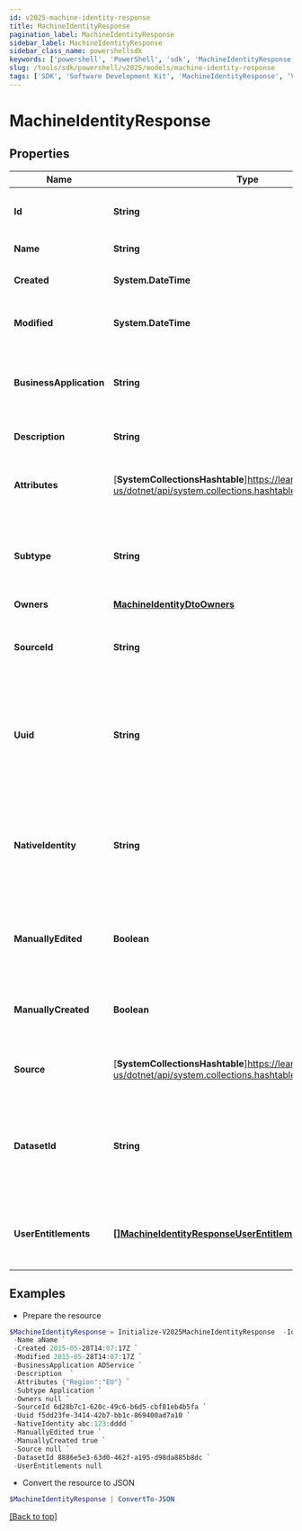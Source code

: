 ```yaml
---
id: v2025-machine-identity-response
title: MachineIdentityResponse
pagination_label: MachineIdentityResponse
sidebar_label: MachineIdentityResponse
sidebar_class_name: powershellsdk
keywords: ['powershell', 'PowerShell', 'sdk', 'MachineIdentityResponse', 'V2025MachineIdentityResponse'] 
slug: /tools/sdk/powershell/v2025/models/machine-identity-response
tags: ['SDK', 'Software Development Kit', 'MachineIdentityResponse', 'V2025MachineIdentityResponse']
---
```



# MachineIdentityResponse

## Properties

Name | Type | Description | Notes
------------ | ------------- | ------------- | -------------
**Id** | **String** | System-generated unique ID of the Object | [optional] [readonly] 
**Name** | **String** | Name of the Object | [required]
**Created** | **System.DateTime** | Creation date of the Object | [optional] [readonly] 
**Modified** | **System.DateTime** | Last modification date of the Object | [optional] [readonly] 
**BusinessApplication** | **String** | The business application that the identity represents | [required]
**Description** | **String** | Description of machine identity | [optional] 
**Attributes** | [**SystemCollectionsHashtable**]https://learn.microsoft.com/en-us/dotnet/api/system.collections.hashtable?view=net-9.0 | A map of custom machine identity attributes | [optional] 
**Subtype** | **String** | The subtype value associated to the machine identity | [required]
**Owners** | [**MachineIdentityDtoOwners**](machine-identity-dto-owners) |  | [optional] 
**SourceId** | **String** | The source id associated to the machine identity | [optional] 
**Uuid** | **String** | The UUID associated to the machine identity directly aggregated from a source | [optional] 
**NativeIdentity** | **String** | The native identity associated to the machine identity directly aggregated from a source | [optional] 
**ManuallyEdited** | **Boolean** | Indicates if the machine identity has been manually edited | [optional] [default to $false]
**ManuallyCreated** | **Boolean** | Indicates if the machine identity has been manually created | [optional] [default to $false]
**Source** | [**SystemCollectionsHashtable**]https://learn.microsoft.com/en-us/dotnet/api/system.collections.hashtable?view=net-9.0 | The source of the machine identity | [optional] 
**DatasetId** | **String** | The dataset id associated to the source in which the identity was retrieved from | [optional] 
**UserEntitlements** | [**[]MachineIdentityResponseUserEntitlements**](machine-identity-response-user-entitlements) | The user entitlements associated to the machine identity | [optional] 

## Examples

- Prepare the resource
```powershell
$MachineIdentityResponse = Initialize-V2025MachineIdentityResponse  -Id id12345 `
 -Name aName `
 -Created 2015-05-28T14:07:17Z `
 -Modified 2015-05-28T14:07:17Z `
 -BusinessApplication ADService `
 -Description  `
 -Attributes {"Region":"EU"} `
 -Subtype Application `
 -Owners null `
 -SourceId 6d28b7c1-620c-49c6-b6d5-cbf81eb4b5fa `
 -Uuid f5dd23fe-3414-42b7-bb1c-869400ad7a10 `
 -NativeIdentity abc:123:dddd `
 -ManuallyEdited true `
 -ManuallyCreated true `
 -Source null `
 -DatasetId 8886e5e3-63d0-462f-a195-d98da885b8dc `
 -UserEntitlements null
```

- Convert the resource to JSON
```powershell
$MachineIdentityResponse | ConvertTo-JSON
```


[[Back to top]](#) 


